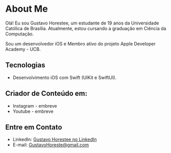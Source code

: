 # About Me

Olá! Eu sou Gustavo Horestee, um estudante de 19 anos da Universidade Católica de Brasília. Atualmente, estou cursando a graduação em Ciência da Computação.

Sou um desenvolvedor iOS e Membro ativo do projeto Apple Developer Academy - UCB.

## Tecnologias

- Desenvolvimento iOS com Swift (UIKit e SwiftUI).

## Criador de Conteúdo em:

- Instagram - embreve
- Youtube - embreve

## Entre em Contato

- LinkedIn: [Gustavo Horestee no LinkedIn](https://www.linkedin.com/in/gustavo-horestee-4a3a39222/)
- E-mail: GustavoHoreste@gmail.com
